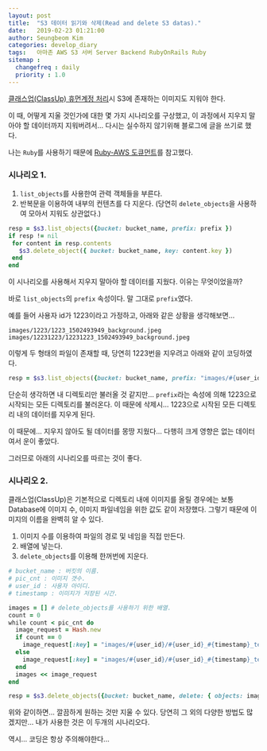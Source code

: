 ```yaml
---
layout: post
title:  "S3 데이터 읽기와 삭제(Read and delete S3 datas)."
date:   2019-02-23 01:21:00
author: Seungbeom Kim
categories: develop_diary
tags:	아마존 AWS S3 서버 Server Backend RubyOnRails Ruby
sitemap :
  changefreq : daily
  priority : 1.0
---
```


[클래스업(ClassUp) 휴먼계정 처리](https://myksb1223.github.io/develop_diary/2019/02/19/Inactive-Account-Manage.html)시 S3에 존재하는 이미지도 지워야 한다.

이 때, 어떻게 지울 것인가에 대한 몇 가지 시나리오를 구상했고, 이 과정에서 지우지 말아야 할 데이터까지 지워버려서... 다시는 실수하지 않기위해 블로그에 글을 쓰기로 했다.

나는 `Ruby`를 사용하기 때문에 [Ruby-AWS 도큐먼트](https://docs.aws.amazon.com/sdkforruby/api/Aws/S3/Client.html)를 참고했다.

### 시나리오 1.
1. `list_objects`를 사용한여 관력 객체들을 부른다.
2.  반복문을 이용하여 내부의 컨텐츠를 다 지운다. (당연히 `delete_objects`을 사용하여 모아서 지워도 상관없다.)

```Ruby
resp = $s3.list_objects({bucket: bucket_name, prefix: prefix })
if resp != nil
 for content in resp.contents
   $s3.delete_object({ bucket: bucket_name, key: content.key })
 end
end
```

이 시나리오를 사용해서 지우지 말아야 할 데이터를 지웠다.
이유는 무엇이었을까?

바로 `list_objects`의 `prefix` 속성이다.
말 그대로 `prefix`였다.

예를 들어 사용자 id가 1223이라고 가정하고, 아래와 같은 상황을 생각해보면...

    images/1223/1223_1502493949_background.jpeg
    images/12231223/12231223_1502493949_background.jpeg

이렇게 두 형태의 파일이 존재할 때, 당연히 1223번을 지우려고 아래와 같이 코딩하였다.

```Ruby
resp = $s3.list_objects({bucket: bucket_name, prefix: "images/#{user_id}" })
```

단순히 생각하면 내 디렉토리만 불러올 것 같지만... `prefix`라는 속성에 의해 1223으로 시작되는 모든 디렉토리를 불러온다. 이 때문에 삭제시... 1223으로 시작된 모든 디렉토리 내의 데이터를 지우게 된다.

이 때문에... 지우지 않아도 될 데이터를 몽땅 지웠다... 다행히 크게 영향은 없는 데이터여서 운이 좋았다.

그러므로 아래의 시나리오를 따르는 것이 좋다.

### 시나리오 2.

클래스업(ClassUp)은 기본적으로 디렉토리 내에 이미지를 올릴 경우에는 보통 Database에 이미지 수, 이미지 파일네임을 위한 값도 같이 저장했다. 그렇기 때문에 이미지의 이름을 완벽히 알 수 있다.

1. 이미지 수를 이용하여 파일의 경로 및 네임을 직접 만든다.
2. 배열에 넣는다.
3. `delete_objects`를 이용해 한꺼번에 지운다.

```Ruby
# bucket_name : 버킷의 이름.
# pic_cnt : 이미지 갯수.
# user_id : 사용자 아이디.
# timestamp : 이미지가 저장된 시간.

images = [] # delete_objects를 사용하기 위한 배열.
count = 0
while count < pic_cnt do
  image_request = Hash.new
  if count == 0
    image_request[:key] = "images/#{user_id}/#{user_id}_#{timestamp}_test.jpeg"
  else
    image_request[:key] = "images/#{user_id}/#{user_id}_#{timestamp}_test_#{count}.jpeg"
  end
  images << image_request
end

resp = $s3.delete_objects({bucket: bucket_name, delete: { objects: images, quiet: false } })
```

위와 같이하면... 깔끔하게 원하는 것만 지울 수 있다. 당연히 그 외의 다양한 방법도 많겠지만... 내가 사용한 것은 이 두개의 시나리오다.

역시... 코딩은 항상 주의해야한다...
